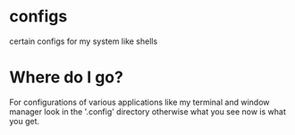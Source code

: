 # configs
certain configs for my system like shells 
# Where do I go?
For configurations of various applications like my terminal and window manager look in the '.config' directory otherwise what you see now is what you get. 
